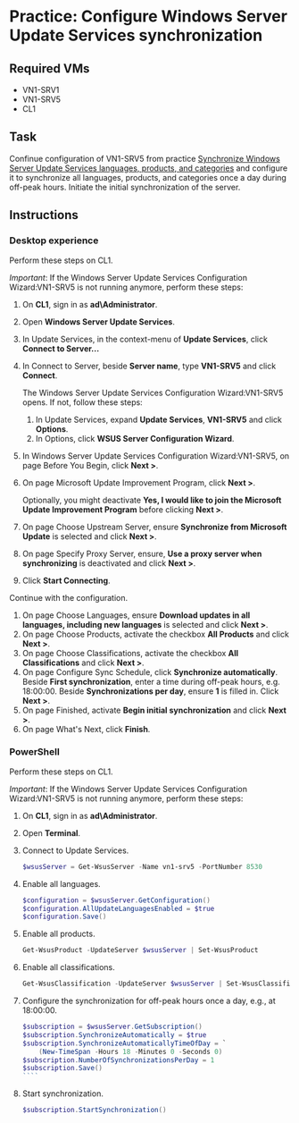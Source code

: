 # Practice: Configure Windows Server Update Services synchronization

## Required VMs

* VN1-SRV1
* VN1-SRV5
* CL1

## Task

Confinue configuration of VN1-SRV5 from practice [Synchronize Windows Server Update Services languages, products, and categories](Synchronize-Windows-Server-Update-Services-languages-products-and-categories.md) and configure it to synchronize all languages, products, and categories once a day during off-peak hours. Initiate the initial synchronization of the server.

## Instructions

### Desktop experience

Perform these steps on CL1.

*Important*: If the Windows Server Update Services Configuration Wizard:VN1-SRV5 is not running anymore, perform these steps:

1. On **CL1**, sign in as **ad\Administrator**.
1. Open **Windows Server Update Services**.
1. In Update Services, in the context-menu of **Update Services**, click **Connect to Server...**
1. In Connect to Server, beside **Server name**, type **VN1-SRV5** and click **Connect**.

    The Windows Server Update Services Configuration Wizard:VN1-SRV5 opens. If not, follow these steps:

    1. In Update Services, expand **Update Services**, **VN1-SRV5** and click **Options**.
    1. In Options, click **WSUS Server Configuration Wizard**.
1. In Windows Server Update Services Configuration Wizard:VN1-SRV5, on page Before You Begin, click **Next >**.
1. On page Microsoft Update Improvement Program, click **Next >**.

    Optionally, you might deactivate **Yes, I would like to join the Microsoft Update Improvement Program** before clicking **Next >**.

1. On page Choose Upstream Server, ensure **Synchronize from Microsoft Update** is selected and click **Next >**.
1. On page Specify Proxy Server, ensure, **Use a proxy server when synchronizing** is deactivated and click **Next >**.
1. Click **Start Connecting**.

Continue with the configuration.

1. On page Choose Languages, ensure **Download updates in all languages, including new languages** is selected and click **Next >**.
1. On page Choose Products, activate the checkbox **All Products** and click **Next >**.
1. On page Choose Classifications, activate the checkbox **All Classifications** and click **Next >**.
1. On page Configure Sync Schedule, click **Synchronize automatically**. Beside **First synchronization**, enter a time during off-peak hours, e.g. 18:00:00. Beside **Synchronizations per day**, ensure **1** is filled in. Click **Next >**.
1. On page Finished, activate **Begin initial synchronization** and click **Next >**.
1. On page What's Next, click **Finish**.

### PowerShell

Perform these steps on CL1.

*Important*: If the Windows Server Update Services Configuration Wizard:VN1-SRV5 is not running anymore, perform these steps:


1. On **CL1**, sign in as **ad\Administrator**.
1. Open **Terminal**.
1. Connect to Update Services.

    ````powershell
    $wsusServer = Get-WsusServer -Name vn1-srv5 -PortNumber 8530
    ````

1. Enable all languages.

    ````powershell
    $configuration = $wsusServer.GetConfiguration()
    $configuration.AllUpdateLanguagesEnabled = $true
    $configuration.Save()
    ````

1. Enable all products.

    ````powershell
    Get-WsusProduct -UpdateServer $wsusServer | Set-WsusProduct
    ````

1. Enable all classifications.

    ````powershell
    Get-WsusClassification -UpdateServer $wsusServer | Set-WsusClassification
    ````

1. Configure the synchronization for off-peak hours once a day, e.g., at 18:00:00.

    `````powershell
    $subscription = $wsusServer.GetSubscription()
    $subscription.SynchronizeAutomatically = $true
    $subscription.SynchronizeAutomaticallyTimeOfDay = `
        (New-TimeSpan -Hours 18 -Minutes 0 -Seconds 0)
    $subscription.NumberOfSynchronizationsPerDay = 1
    $subscription.Save()
    ````

1. Start synchronization.

    ````powershell
    $subscription.StartSynchronization()
    ````
